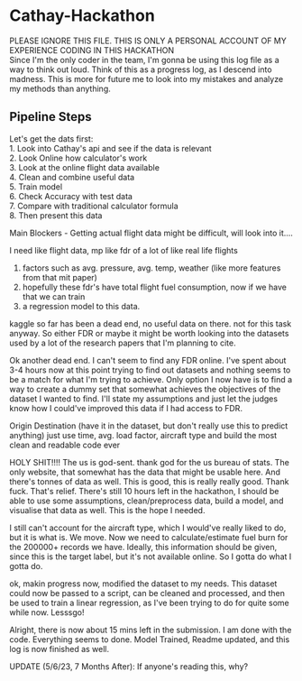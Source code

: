 # Cathay-Hackathon
PLEASE IGNORE THIS FILE. THIS IS ONLY A PERSONAL ACCOUNT OF MY EXPERIENCE CODING IN THIS HACKATHON <br> 
Since I'm the only coder in the team, I'm gonna be using this log file as a way to think out loud.
Think of this as a progress log, as I descend into madness. This is more for future me to look 
into my mistakes and analyze my methods than anything. 

## Pipeline Steps
Let's get the dats first: <br>
    1. Look into Cathay's api and see if the data is relevant <br> 
    2. Look Online how calculator's work <br> 
    3. Look at the online flight data available <br> 
    4. Clean and combine useful data <br> 
    5. Train model <br> 
    6. Check Accuracy with test data <br> 
    7. Compare with traditional calculator formula <br> 
    8. Then present this data <br>  
    
Main Blockers - Getting actual flight data might be difficult, will look into it....

I need like flight data, mp like fdr of a lot of like real life flights 
1. factors such as avg. pressure, avg. temp, weather (like more features from that mit paper) 
2. hopefully these fdr's have total flight fuel consumption, now if we have that we can train 
3. a regression model to this data. 

kaggle so far has been a dead end, no useful data on there. not for this task anyway. So either 
FDR or maybe it might be worth looking into the datasets used by a lot of the research papers
that I'm planning to cite. 

Ok another dead end. I can't seem to find any FDR online. I've spent about 3-4 hours now at this point 
trying to find out datasets and nothing seems to be a match for what I'm trying to achieve.
Only option I now have is to find a way to create a dummy set that somewhat achieves the objectives of 
the dataset I wanted to find. I'll state my assumptions and just let the judges know how I could've 
improved this data if I had access to FDR. 

Origin Destination (have it in the dataset, but don't really 
use this to predict anything) 
just use time, avg. load factor, aircraft type and build the 
most clean and readable code ever

HOLY SHIT!!!! 
The us is god-sent. thank god for the us bureau of stats. The only website, that 
somewhat has the data that might be usable here. And there's tonnes of data as well. 
This is good, this is really really good. Thank fuck. That's relief. There's still 10
hours left in the hackathon, I should be able to use some assumptions, clean/preprocess
data, build a model, and visualise that data as well. This is the hope I needed. 

I still can't account for the aircraft type, which I would've really liked to do, but it 
is what is. We move. Now we need to calculate/estimate fuel burn for the 200000+ records
we have. Ideally, this information should be given, since this is the target label, but 
it's not available online. So I gotta do what I gotta do. 

ok, makin progress now, modified the dataset to my needs. This dataset could now be passed 
to a script, can be cleaned and processed, and then be used to train a linear regression, 
as I've been trying to do for quite some while now. Lesssgo! 

Alright, there is now about 15 mins left in the submission. I am done with the code. Everything seems to
done. Model Trained, Readme updated, and this log is now finished as well. 

UPDATE (5/6/23, 7 Months After): If anyone's reading this, why? 
